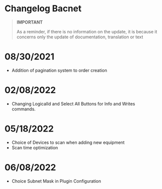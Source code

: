 # Changelog Bacnet


>**IMPORTANT**
>
>As a reminder, if there is no information on the update, it is because it concerns only the update of documentation, translation or text

# 08/30/2021

- Addition of pagination system to order creation


# 02/08/2022

- Changing LogicalId and Select All Buttons for Info and Writes commands.


# 05/18/2022

- Choice of Devices to scan when adding new equipment
- Scan time optimization


# 06/08/2022

- Choice Subnet Mask in Plugin Configuration
